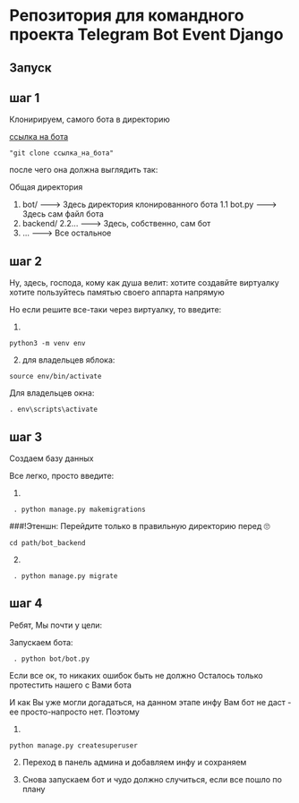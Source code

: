 # Репозитория для командного проекта Telegram Bot Event Django

## Запуск

## шаг 1

Клонирируем, самого ботa в директорию


[ссылка на бота](https://github.com/manilotw/telegram-bot-event.git)

```
"git clone ссылка_на_бота"
```

после чего она должна выглядить так:

Общая директория
1. bot/                  ---> Здесь директория клонированного бота
1.1  bot.py              ---> Здесь сам файл бота
2. backend/
2.2...                       ---> Здесь, собственно, сам бот
4. ...                       ---> Все остальное



## шаг 2

Ну, здесь, господа, кому как душа велит: хотите создавйте виртуалку хотите пользуйтесь памятью своего аппарта напрямую

Но если решите все-таки через виртуалку, то введите:

1.
 ```
python3 -m venv env
  ```
2. для владельцев яблока:
```
source env/bin/activate
```
Для владельцев окна:
 ```
 . env\scripts\activate
```

## шаг 3
Создаем базу данных 

Все легко, просто введите:

1.
```
 . python manage.py makemigrations 
```

###!Этеншн:
Перейдите только в правильную директорию перед 🙄
```
cd path/bot_backend
```

2.
```
 . python manage.py migrate
```

## шаг 4

Ребят, Мы почти у цели:

Запускаем бота:

```
 . python bot/bot.py
```

Если все ок, то никаких ошибок быть не должно
Осталось только протестить нашего с Вами бота

И как Вы уже могли догадаться, на данном этапе инфу Вам бот не даст - ее просто-напросто нет.
Поэтому

1.
```
python manage.py createsuperuser
```
2. Переход в панель админа и добавляем инфу и сохраняем

3. Снова запускаем бот и чудо должно случиться, если все пошло по плану

